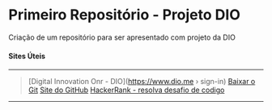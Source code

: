 # Primeiro Repositório - Projeto DIO
Criação de um repositório para ser apresentado com projeto da DIO


#### Sites Úteis
___
>[Digital Innovation Onr - DIO](https://www.dio.me › sign-in)
>[Baixar o Git](https://git-scm.com/downloads)
>[Site do GitHub](https://github.com)
>[HackerRank - resolva desafio de codigo](https://www.hackerrank.com/access-account/)
___
